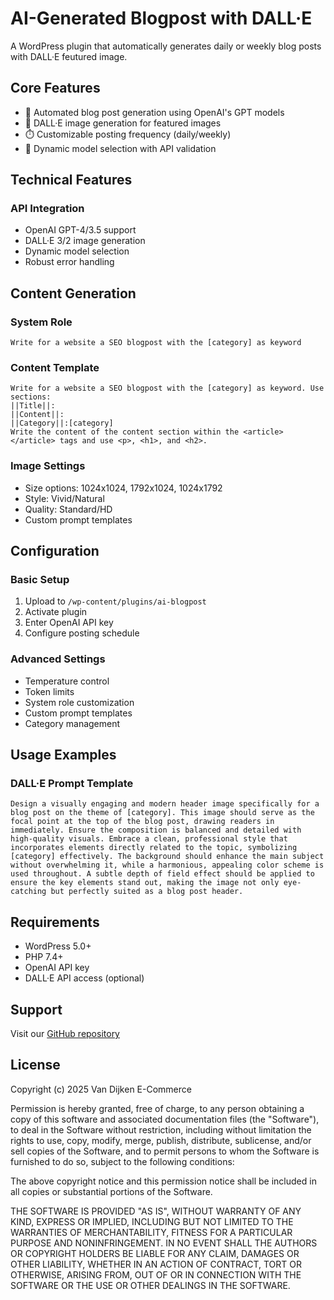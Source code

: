 # AI-Generated Blogpost with DALL·E

A WordPress plugin that automatically generates daily or weekly blog posts with DALL·E feutured image.

## Core Features

- 🤖 Automated blog post generation using OpenAI's GPT models
- 🎨 DALL·E image generation for featured images
- ⏱️ Customizable posting frequency (daily/weekly)
- 🎯 Dynamic model selection with API validation

## Technical Features

### API Integration
- OpenAI GPT-4/3.5 support
- DALL·E 3/2 image generation
- Dynamic model selection
- Robust error handling

## Content Generation

### System Role

```text
Write for a website a SEO blogpost with the [category] as keyword
```
### Content Template

```text
Write for a website a SEO blogpost with the [category] as keyword. Use sections:
||Title||:
||Content||:
||Category||:[category]
Write the content of the content section within the <article></article> tags and use <p>, <h1>, and <h2>.
```

### Image Settings
- Size options: 1024x1024, 1792x1024, 1024x1792
- Style: Vivid/Natural
- Quality: Standard/HD
- Custom prompt templates

## Configuration

### Basic Setup
1. Upload to `/wp-content/plugins/ai-blogpost`
2. Activate plugin
3. Enter OpenAI API key
4. Configure posting schedule

### Advanced Settings
- Temperature control
- Token limits
- System role customization
- Custom prompt templates
- Category management

## Usage Examples

### DALL·E Prompt Template
```text
Design a visually engaging and modern header image specifically for a blog post on the theme of [category]. This image should serve as the focal point at the top of the blog post, drawing readers in immediately. Ensure the composition is balanced and detailed with high-quality visuals. Embrace a clean, professional style that incorporates elements directly related to the topic, symbolizing [category] effectively. The background should enhance the main subject without overwhelming it, while a harmonious, appealing color scheme is used throughout. A subtle depth of field effect should be applied to ensure the key elements stand out, making the image not only eye-catching but perfectly suited as a blog post header.
```

## Requirements

- WordPress 5.0+
- PHP 7.4+
- OpenAI API key
- DALL·E API access (optional)

## Support

Visit our [GitHub repository](https://github.com/username/AI-Generated-Tarot-Blogpost-with-DALL-E)

## License

Copyright (c) 2025 Van Dijken E-Commerce

Permission is hereby granted, free of charge, to any person obtaining a copy of this software and associated documentation files (the "Software"), to deal in the Software without restriction, including without limitation the rights to use, copy, modify, merge, publish, distribute, sublicense, and/or sell copies of the Software, and to permit persons to whom the Software is furnished to do so, subject to the following conditions:

The above copyright notice and this permission notice shall be included in all copies or substantial portions of the Software.

THE SOFTWARE IS PROVIDED "AS IS", WITHOUT WARRANTY OF ANY KIND, EXPRESS OR IMPLIED, INCLUDING BUT NOT LIMITED TO THE WARRANTIES OF MERCHANTABILITY, FITNESS FOR A PARTICULAR PURPOSE AND NONINFRINGEMENT. IN NO EVENT SHALL THE AUTHORS OR COPYRIGHT HOLDERS BE LIABLE FOR ANY CLAIM, DAMAGES OR OTHER LIABILITY, WHETHER IN AN ACTION OF CONTRACT, TORT OR OTHERWISE, ARISING FROM, OUT OF OR IN CONNECTION WITH THE SOFTWARE OR THE USE OR OTHER DEALINGS IN THE SOFTWARE.